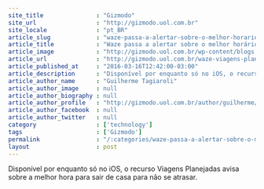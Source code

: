 ```yaml
---
site_title               : "Gizmodo"
site_url                 : "http://gizmodo.uol.com.br"
site_locale              : "pt_BR"
article_slug             : "waze-passa-a-alertar-sobre-o-melhor-horario-para-voce-nao-chegar-atrasado"
article_title            : "Waze passa a alertar sobre o melhor horário para você não chegar atrasado"
article_image            : "http://gizmodo.uol.com.br/wp-content/blogs.dir/8/files/2016/03/waze-na-tela.jpg"
article_url              : "http://gizmodo.uol.com.br/waze-viagens-planejadas/"
article_published_at     : "2016-03-16T12:42:00-03:00"
article_description      : "Disponível por enquanto só no iOS, o recurso Viagens Planejadas avisa sobre a melhor hora para sair de casa para não se atrasar."
article_author_name      : "Guilherme Tagiaroli"
article_author_image     : null
article_author_biography : null
article_author_profile   : "http://gizmodo.uol.com.br/author/guilherme/"
article_author_facebook  : null
article_author_twitter   : null
category                 : ['technology']
tags                     : ['Gizmodo']
permalink                : "/:categories/waze-passa-a-alertar-sobre-o-melhor-horario-para-voce-nao-chegar-atrasado/"
layout                   : post
---
```


Disponível por enquanto só no iOS, o recurso Viagens Planejadas avisa sobre a melhor hora para sair de casa para não se atrasar.
